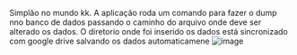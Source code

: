 Simplão no mundo kk.
A aplicação roda um comando para fazer o dump nno banco de dados passando o caminho do arquivo onde deve ser alterado os dados.
O diretorio onde foi inserido os dados está sincronizado com google drive salvando os dados automaticamene
![image](https://github.com/user-attachments/assets/047e45ab-62ed-435e-892d-65a6dc9b3c11)

